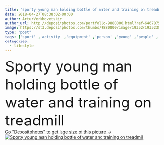 ```yaml
---
title: 'sporty young man holding bottle of water and training on treadmill'
date: 2018-04-27T08:38:02+00:00
author: ArturVerkhovetskiy
author_url: http://depositphotos.com/portfolio-9880800.html?ref=64678756
image: https://st3.depositphotos.com/thumbs/9880800/image/19352/193523808/api_thumb_450.jpg?forcejpeg=true
type: "post"
tags: ['sport' ,'activity' ,'equipment' ,'person' ,'young' ,'people' ,'water' ,'caucasian' ,'male' ,'man' ,'european' ,'drink' ,'lifestyle' ,'bottle' ,'sportive' ,'indoors' ,'gym' ,'exercise' ,'Exercising' ,'sportsman' ,'inside' ,'athlete' ,'handsome' ,'training' ,'sporting' ,'athletic' ,'muscular' ,'workout' ,'muscles' ,'sporty' ,'sportswear' ,'treadmill' ,'looking away' ,'working out' ,'sports center' ]
categories: 
  - lifestyle
---
```

<div aling="center">
            <font size="60"> Sporty young man holding bottle of water and training on treadmill</font>   
</div>
<div>
    <a href='https://depositphotos.com/193523808/stock-photo-sporty-young-man-holding-bottle.html?ref=64678756' target=_blank > Go "Depositphotos" to get lage size of this picture ->
        <img href='https://depositphotos.com/193523808/stock-photo-sporty-young-man-holding-bottle.html?ref=64678756' src='https://st3.depositphotos.com/9880800/19352/i/950/depositphotos_193523808-stock-photo-sporty-young-man-holding-bottle.jpg?forcejpeg=true' alt='Sporty young man holding bottle of water and training on treadmill' >
    </a>
</div>
